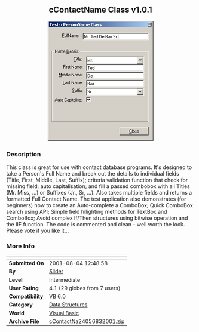 ﻿<div align="center">

## cContactName Class v1\.0\.1

<img src="PIC200181948416492.jpg">
</div>

### Description

This class is great for use with contact database programs. It's designed to take a Person's Full Name and break out the details to individual fields (Title, First, Middle, Last, Suffix); criteria validation function that check for missing field; auto capitalisation; and fill a passed combobox with all Titles (Mr. Miss, ...) or Suffixes (Jr., Sr, ...). Also takes multiple fields and returns a formatted Full Contact Name. The test application also demonstrates (for beginners) how to create an Auto-complete a ComboBox; Quick ComboBox search using API; Simple field hilighting methods for TextBox and ComboBox; Avoid complex If/Then structures using bitwise operation and the IIF function. The code is commented and clean - well worth the look. Please vote if you like it...
 
### More Info
 


<span>             |<span>
---                |---
**Submitted On**   |2001-08-04 12:48:58
**By**             |[Slider](https://github.com/Planet-Source-Code/PSCIndex/blob/master/ByAuthor/slider.md)
**Level**          |Intermediate
**User Rating**    |4.1 (29 globes from 7 users)
**Compatibility**  |VB 6\.0
**Category**       |[Data Structures](https://github.com/Planet-Source-Code/PSCIndex/blob/master/ByCategory/data-structures__1-33.md)
**World**          |[Visual Basic](https://github.com/Planet-Source-Code/PSCIndex/blob/master/ByWorld/visual-basic.md)
**Archive File**   |[cContactNa24056832001\.zip](https://github.com/Planet-Source-Code/slider-ccontactname-class-v1-0-1__1-25721/archive/master.zip)








